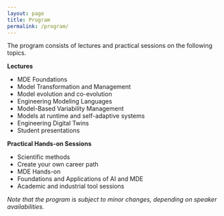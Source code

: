 ```yaml
---
layout: page
title: Program
permalink: /program/
---
```


The program consists of lectures and practical sessions on the following topics.

**Lectures**
- MDE Foundations
- Model Transformation and Management
- Model evolution and co-evolution
- Engineering Modeling Languages 
- Model-Based Variability Management
- Models at runtime and self-adaptive systems
- Engineering Digital Twins
- Student presentations

**Practical Hands-on Sessions**
- Scientific methods
- Create your own career path
- MDE Hands-on
- Foundations and Applications of AI and MDE
- Academic and industrial tool sessions


*Note that the program is subject to minor changes, 
depending on speaker availabilities.*


